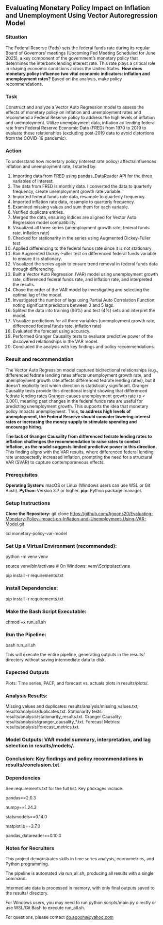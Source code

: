 ## Evaluating Monetary Policy Impact on Inflation and Unemployment Using Vector Autoregression Model
 
### Situation 

The Federal Reserve (Feds) sets the federal funds rate during its regular Board of Governors’ meetings (Upcoming Fed Meeting Scheduled for June 2025), a key component of the government’s monetary policy that determines the interbank lending interest rate. This rate plays a critical role in shaping economic conditions across the United States. **How does monetary policy influence two vital economic indicators: inflation and unemployment rates?** Based on the analysis, make policy recommendations.


### Task
Construct and analyze a Vector Auto Regression model to assess the effects of monetary policy on inflation and unemployment rates and recommend a Federal Reserve policy to address the high levels of inflation and unemployment. Utilize unemployment data, inflation ad lending federal rate from Federal Reserve Economic Data (FRED) from 1970 to 2019 to evaluate these relationships (excluding post-2019 data to avoid distortions from the COVID-19 pandemic). 


### Action 
To understand how monetary policy (interest rate policy) affects/influences inflation and unemployment rate, I started by:
1. Importing data from FRED using pandas_DataReader API for the three variables of interest.  
2. The data from FRED is monthly data. I converted the data to quarterly frequency, create unemployment growth rate variable. 
3. Imported federal funds rate data, resample to quarterly frequency.
4. Imported inflation rate data, resample to quarterly frequency.
5. Examined missing values and sum them for each variable.  
6. Verified duplicate entries.
7. Merged the data, ensuring indices are aligned for Vector Auto Regression model compatibility.
8. Visualized all three series (unemployment growth rate, federal funds rate, inflation rate)
9. Checked for stationarity in the series using Augmented Dickey-Fuller test
10. Applied differencing to the federal funds rate since it is not stationary
11. Ran Augmented Dickey-Fuller test on differenced federal funds variable to ensure it is stationary.
12. Visualized the series again to ensure trend removal in federal funds data through differencing.
13. Built a Vector Auto Regression (VAR) model using unemployment growth rate, differenced federal funds rate, and inflation rate, and interpreted the results.
14. Chose the order of the VAR model by investigating and selecting the optimal lag of the model.
15. Investigated the number of lags using Partial Auto Correlation Function, noting significant predictors between 3 and 5 lags. 
16. Splited the data into training (96%) and test (4%) sets and interpret the model.
17. Visualize predictions for all three variables (unemployment growth rate, differenced federal funds rate, inflation rate)
18. Evaluated the forecast using accuracy.
19. Performed Granger Causality tests to evaluate predictive power of the discovered relationships in the VAR model.
20. Concluded the analysis with key findings and policy recommendations.


### Result and recommendation 
The Vector Auto Regression model captured bidirectional relationships (e.g., differenced fedrate lending rates affects unemployment growth rate, and unemployment growth rate affects differenced fedrate lending rates), but it doesn’t explicitly test which direction is statistically significant. Granger Causality tests provide this directional insight showing that differenced fedrate lending rates Granger-causes unemployment growth rate (p < 0.001), meaning past changes in the federal funds rate are useful for predicting unemployment growth. This supports the idea that monetary policy impacts unemployment. Thus, **to address high levels of unemployment, the Federal Reserve should consider lowering interest rates or increasing the money supply to stimulate spending and encourage hiring.** 

**The lack of Granger Causality from differenced fedrate lending rates to inflation challenges the recommendation to raise rates to combat inflation, as the model suggests limited predictive power in this direction.** This finding aligns with the VAR results, where differenced federal lending rate unexpectedly increased inflation, prompting the need for a structural VAR (SVAR) to capture contemporaneous effects.



### Prerequisites

**Operating System:** macOS or Linux (Windows users can use WSL or Git Bash).
**Python:** Version 3.7 or higher.
**pip:** Python package manager.



### Setup Instructions
**Clone the Repository:**
git clone https://github.com/Agoons20/Evaluating-Monetary-Policy-Impact-on-Inflation-and-Unemployment-Using-VAR-Model.git

cd monetary-policy-var-model


### Set Up a Virtual Environment (recommended):
python -m venv venv

source venv/bin/activate  # On Windows: venv\Scripts\activate

pip install -r requirements.txt


### Install Dependencies:
pip install -r requirements.txt


### Make the Bash Script Executable:
chmod +x run_all.sh


### Run the Pipeline:
bash run_all.sh

This will execute the entire pipeline, generating outputs in the results/ directory without saving intermediate data to disk.


### Expected Outputs

Plots: Time series, PACF, and forecast vs. actuals plots in results/plots/.

### Analysis Results:
Missing values and duplicates: results/analysis/missing_values.txt, results/analysis/duplicates.txt.
Stationarity tests: results/analysis/stationarity_results.txt.
Granger Causality: results/analysis/granger_causality_*.txt.
Forecast Metrics: results/analysis/forecast_metrics.txt.


### Model Outputs: VAR model summary, interpretation, and lag selection in results/models/.


### Conclusion: Key findings and policy recommendations in results/conclusion.txt.


### Dependencies
See requirements.txt for the full list. Key packages include:

pandas==2.0.3

numpy==1.24.3

statsmodels==0.14.0

matplotlib==3.7.0

pandas_datareader==0.10.0


### Notes for Recruiters

This project demonstrates skills in time series analysis, econometrics, and Python programming.

The pipeline is automated via run_all.sh, producing all results with a single command.

Intermediate data is processed in memory, with only final outputs saved to the results/ directory.

For Windows users, you may need to run python scripts/main.py directly or use WSL/Git Bash to execute run_all.sh.

For questions, please contact do.agoons@yahoo.com 
